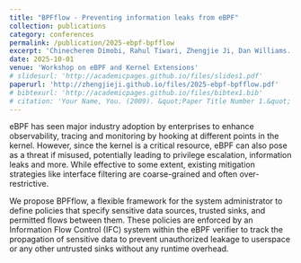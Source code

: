 ```yaml
---
title: "BPFflow - Preventing information leaks from eBPF"
collection: publications
category: conferences
permalink: /publication/2025-ebpf-bpfflow
excerpt: 'Chinecherem Dimobi, Rahul Tiwari, Zhengjie Ji, Dan Williams.'
date: 2025-10-01
venue: 'Workshop on eBPF and Kernel Extensions'
# slidesurl: 'http://academicpages.github.io/files/slides1.pdf'
paperurl: 'http://zhengjieji.github.io/files/2025-ebpf-bpfflow.pdf'
# bibtexurl: 'http://academicpages.github.io/files/bibtex1.bib'
# citation: 'Your Name, You. (2009). &quot;Paper Title Number 1.&quot; <i>Journal 1</i>. 1(1).'
---
```

eBPF has seen major industry adoption by enterprises to enhance observability, tracing and monitoring by hooking at different points in the kernel. However, since the kernel is a critical resource, eBPF can also pose as a threat if misused, potentially leading to privilege escalation, information leaks and more. While effective to some extent, existing mitigation strategies like interface filtering are coarse-grained and often over-restrictive.

We propose BPFflow, a flexible framework for the system administrator to define policies that specify sensitive data sources, trusted sinks, and permitted flows between them. These policies are enforced by an Information Flow Control (IFC) system within the eBPF verifier to track the propagation of sensitive data to prevent unauthorized leakage to userspace or any other untrusted sinks without any runtime overhead.